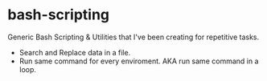 bash-scripting
==============

Generic Bash Scripting & Utilities that I've been creating for repetitive tasks.

* Search and Replace data in a file.
* Run same command for every enviroment. AKA run same command in a loop.
